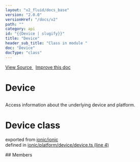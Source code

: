 ```yaml
---
layout: "v2_fluid/docs_base"
version: "2.0.0"
versionHref: "/docs/v2"
path: ""
category: api
id: "{{Device | slugify}}"
title: "Device"
header_sub_title: "Class in module "
doc: "Device"
docType: "class"
---
```



<div class="improve-docs">
  <a href='http://github.com/driftyco/ionic2/tree/master/ionic/platform/device/device.ts#L3'>
    View Source
  </a>
  &nbsp;
  <a href='http://github.com/driftyco/ionic2/edit/master/ionic/platform/device/device.ts#L3'>
    Improve this doc
  </a>
</div>




<h1 class="api-title">

  Device



</h1>





<p>Access information about the underlying device and platform.</p>


<h1 class="class export">Device <span class="type">class</span></h1>
<p class="module">exported from <a href='undefined'>ionic/ionic</a><br/>
defined in <a href="https://github.com/driftyco/ionic2/tree/master/ionic/platform/device/device.ts#L4-L132">ionic/platform/device/device.ts (line 4)</a>
</p>
## Members

